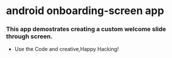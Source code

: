 # android onboarding-screen app
### This app demostrates creating a custom welcome slide through screen.
- Use the Code and creative,Happy Hacking!
